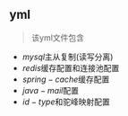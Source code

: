 ## yml
> 该yml文件包含
* $mysql$主从复制(读写分离)
* $redis$缓存配置和连接池配置
* $spring-cache$缓存配置
* $java-mail$配置
* $id-type$和驼峰映射配置